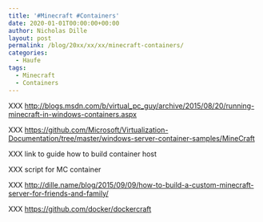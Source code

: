 ```yaml
---
title: '#Minecraft #Containers'
date: 2020-01-01T00:00:00+00:00
author: Nicholas Dille
layout: post
permalink: /blog/20xx/xx/xx/minecraft-containers/
categories:
  - Haufe
tags:
  - Minecraft
  - Containers
---
```

XXX http://blogs.msdn.com/b/virtual_pc_guy/archive/2015/08/20/running-minecraft-in-windows-containers.aspx

XXX https://github.com/Microsoft/Virtualization-Documentation/tree/master/windows-server-container-samples/MineCraft

XXX link to guide how to build container host

XXX script for MC container

XXX http://dille.name/blog/2015/09/09/how-to-build-a-custom-minecraft-server-for-friends-and-family/

XXX https://github.com/docker/dockercraft